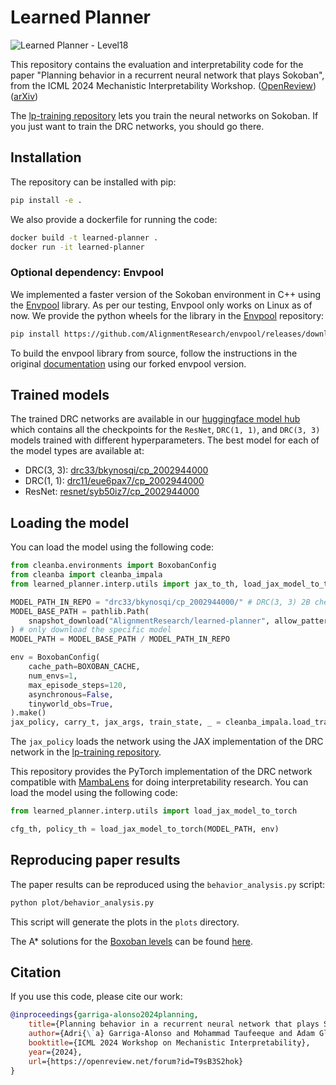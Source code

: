 # Learned Planner

![Learned Planner - Level18](https://github.com/user-attachments/assets/764939ec-1cb7-482d-a42d-72609aa76b23)


This repository contains the evaluation and interpretability code for the paper "Planning behavior in a recurrent neural network that plays Sokoban", from the ICML 2024 Mechanistic Interpretability Workshop. ([OpenReview](https://openreview.net/forum?id=T9sB3S2hok)) ([arXiv](https://arxiv.org/abs/2407.15421))

The [lp-training repository](https://github.com/AlignmentResearch/lp-training/) lets you train the neural networks on Sokoban. If you just want to train the DRC networks, you should go there.

## Installation

The repository can be installed with pip:

```bash
pip install -e .
```

We also provide a dockerfile for running the code:

```bash
docker build -t learned-planner .
docker run -it learned-planner
```

### Optional dependency: Envpool

We implemented a faster version of the Sokoban environment in C++ using the [Envpool](https://github.com/AlignmentResearch/envpool/) library. As per our testing, Envpool only
works on Linux as of now. We provide the python wheels for the library in the [Envpool](https://github.com/AlignmentResearch/envpool/) repository:

```bash
pip install https://github.com/AlignmentResearch/envpool/releases/download/v0.2.0/envpool-0.8.4-cp310-cp310-linux_x86_64.whl
```

To build the envpool library from source, follow the instructions in the original [documentation](https://envpool.readthedocs.io/en/latest/content/build.html) using our forked envpool version.

## Trained models

The trained DRC networks are available in our [huggingface model hub](https://huggingface.co/AlignmentResearch/learned-planner) which contains all the checkpoints for the `ResNet`, `DRC(1, 1)`, and `DRC(3, 3)` models trained with different hyperparameters. The best model for each of the model types are available at:

- DRC(3, 3):  [drc33/bkynosqi/cp_2002944000](https://huggingface.co/AlignmentResearch/learned-planner/tree/main/drc33/bkynosqi/cp_2002944000)
- DRC(1, 1):  [drc11/eue6pax7/cp_2002944000](https://huggingface.co/AlignmentResearch/learned-planner/tree/main/drc11/eue6pax7/cp_2002944000)
- ResNet:  [resnet/syb50iz7/cp_2002944000](https://huggingface.co/AlignmentResearch/learned-planner/tree/main/resnet/syb50iz7/cp_2002944000)


## Loading the model

You can load the model using the following code:

```python
from cleanba.environments import BoxobanConfig
from cleanba import cleanba_impala
from learned_planner.interp.utils import jax_to_th, load_jax_model_to_torch

MODEL_PATH_IN_REPO = "drc33/bkynosqi/cp_2002944000/" # DRC(3, 3) 2B checkpoint
MODEL_BASE_PATH = pathlib.Path(
    snapshot_download("AlignmentResearch/learned-planner", allow_patterns=[MODEL_PATH_IN_REPO + "*"]),
) # only download the specific model
MODEL_PATH = MODEL_BASE_PATH / MODEL_PATH_IN_REPO

env = BoxobanConfig(
    cache_path=BOXOBAN_CACHE,
    num_envs=1,
    max_episode_steps=120,
    asynchronous=False,
    tinyworld_obs=True,
).make()
jax_policy, carry_t, jax_args, train_state, _ = cleanba_impala.load_train_state(MODEL_PATH, env)
```

The `jax_policy` loads the network using the JAX implementation of the DRC network in the [lp-training repository](https://github.com/AlignmentResearch/lp-training/).

This repository provides the PyTorch implementation of the DRC network compatible with [MambaLens](https://github.com/Phylliida/MambaLens/) for doing interpretability research. You can load the model using the following code:

```python
from learned_planner.interp.utils import load_jax_model_to_torch

cfg_th, policy_th = load_jax_model_to_torch(MODEL_PATH, env)
```

## Reproducing paper results

The paper results can be reproduced using the `behavior_analysis.py` script:

```bash
python plot/behavior_analysis.py
```

This script will generate the plots in the `plots` directory.

The A* solutions for the [Boxoban levels](https://github.com/google-deepmind/boxoban-levels) can be found [here](https://huggingface.co/datasets/AlignmentResearch/boxoban-astar-solutions).

## Citation

If you use this code, please cite our work:

```bibtex
@inproceedings{garriga-alonso2024planning,
    title={Planning behavior in a recurrent neural network that plays Sokoban},
    author={Adri{\`a} Garriga-Alonso and Mohammad Taufeeque and Adam Gleave},
    booktitle={ICML 2024 Workshop on Mechanistic Interpretability},
    year={2024},
    url={https://openreview.net/forum?id=T9sB3S2hok}
}
```

